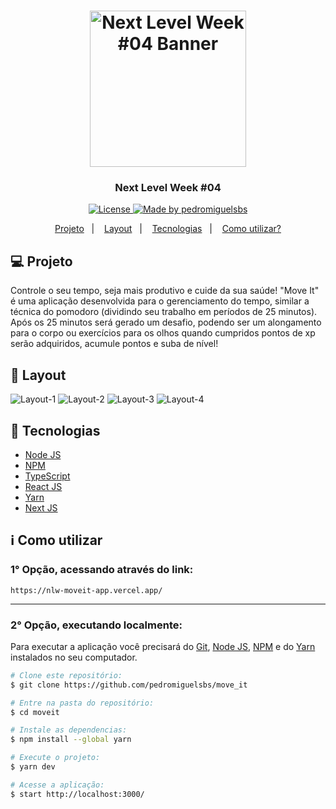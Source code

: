 <h1 align="center">
  <img src="https://i.imgur.com/p5DqZ5X.png" alt="Next Level Week #04 Banner" width="250px"/>
</h1>

<h3 align="center">
  Next Level Week #04
</h3>

<p align="center">
  <a href="https://github.com/pedromiguelsbs/simple_calculator/blob/master/LICENSE">
    <img src="https://img.shields.io/static/v1?label=License&message=MIT&color=7159c1&labelColor=1a1a1f" alt="License">
  </a>
  <a href="https://www.linkedin.com/in/pedromiguelsbs/">
    <img src="https://img.shields.io/static/v1?label=Made-by&message=pedromiguelsbs&color=7159c1&labelColor=1a1a1f" alt="Made by pedromiguelsbs">
  </a>
</p>

<p align="center">
  <a href="#-projeto">Projeto</a>&nbsp;&nbsp;&nbsp;|&nbsp;&nbsp;&nbsp;
  <a href="#-layout">Layout</a>&nbsp;&nbsp;&nbsp;|&nbsp;&nbsp;&nbsp;
  <a href="#-tecnologias">Tecnologias</a>&nbsp;&nbsp;&nbsp;|&nbsp;&nbsp;&nbsp;
  <a href="#-como-utilizar">Como utilizar?</a>
</p>

## 💻 Projeto

Controle o seu tempo, seja mais produtivo e cuide da sua saúde! "Move It" é uma aplicação desenvolvida para o gerenciamento do tempo, similar a técnica do pomodoro (dividindo seu trabalho em períodos de 25 minutos). Após os 25 minutos será gerado um desafio, podendo ser um alongamento para o corpo ou exercícios para os olhos quando cumpridos pontos de xp serão adquiridos, acumule pontos e suba de nível!

## 🔖 Layout

<img src="https://i.imgur.com/MOyjS86.png" alt="Layout-1">
<img src="https://i.imgur.com/nrxlb3v.png" alt="Layout-2">
<img src="https://i.imgur.com/j2HOhBq.png" alt="Layout-3">
<img src="https://i.imgur.com/LZHLmvY.png" alt="Layout-4">


## 🚀 Tecnologias

- [Node JS][nodejs]
- [NPM][npm]
- [TypeScript][typescript]
- [React JS][reactjs]
- [Yarn][yarn]
- [Next JS][nextjs]

## ℹ Como utilizar


### 1° Opção, acessando através do link:
```
https://nlw-moveit-app.vercel.app/
```

<hr>

### 2° Opção, executando localmente:
Para executar a aplicação você precisará do [Git](https://git-scm.com), [Node JS][nodejs], [NPM][npm] e do [Yarn][yarn] instalados no seu computador.
```bash
# Clone este repositório:
$ git clone https://github.com/pedromiguelsbs/move_it

# Entre na pasta do repositório:
$ cd moveit

# Instale as dependencias:
$ npm install --global yarn

# Execute o projeto:
$ yarn dev

# Acesse a aplicação:
$ start http://localhost:3000/
```

[nodejs]: https://nodejs.org/en/
[npm]: https://www.npmjs.com/
[typescript]: https://www.typescriptlang.org/
[reactjs]: https://pt-br.reactjs.org/
[yarn]: https://yarnpkg.com/
[nextjs]: https://nextjs.org/
